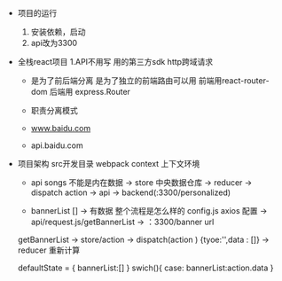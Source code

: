 - 项目的运行
  1. 安装依赖，启动
  2. api改为3300

- 全栈react项目 
  1.API不用写 用的第三方sdk
    http跨域请求 
  - 是为了前后端分离 是为了独立的前端路由可以用
    前端用react-router-dom
    后端用 express.Router

  - 职责分离模式
  - www.baidu.com
  - api.baidu.com

- 项目架构
  src开发目录 webpack context 上下文环境
  - api
    songs 不能是内在数据 -> store 中央数据仓库 ->  reducer -> dispatch action
    -> api -> backend(:3300/personalized)

  
  - bannerList [] -> 有数据 整个流程是怎么样的
    config.js axios 配置 -> api/request.js/getBannerList ->  ：3300/banner  url
  
  getBannerList -> store/action -> dispatch(action ) {tyoe:'',data : []} -> reducer 重新计算

  defaultState = {
    bannerList:[]
  }
  swich(){
    case:
      bannerList:action.data
  }